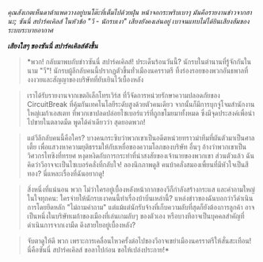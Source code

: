 _คุณสังเกตเห็นดาต้าแพดวางอยู่บนโต๊ะที่เต็มไปด้วยฝุ่น หน้าจอกระพริบเบาๆ มันคือรายงานข่าวจากฮานะ; ซันนี่ สปาร์คเคิลส์ ในหัวข้อ "วี - นักรบเงา" เสียงยังคงเล่นอยู่ เบาจนแทบไม่ได้ยินเสียงฮัมของระบบระบายอากาศ_

**_เสียงใสๆ ของซันนี่ สปาร์คเคิลส์ดังขึ้น_**

> \*พวก! กลับมาพบกับข่าวซันนี่ สปาร์คเคิลส์! ประเด็นร้อนวันนี้? นักรบในตำนานที่รู้จักกันในนาม "วี"! นักรบผู้ลึกลับคนนี้ปรากฏตัวขึ้นทั่วเมืองนครราตรี ทิ้งร่องรอยของพวกอันธพาลที่งงงวยและสัญญาของบริษัทที่ยับเยินไว้เบื้องหลัง

> เราได้รับรายงานจากเขตอิเล็กโทรเวิร์ส ที่วีจัดการหน่วยรักษาความปลอดภัยของ CircuitBreak ที่คุ้มกันเทคโนโลยีระดับสูงด้วยตัวคนเดียว จากนั้นก็มีการบุกจู่โจมสำนักงานใหญ่เมก้าเอสเตท ที่พวกเขาปลดปล่อยไซเบอร์แวร์ที่ถูกขโมยมาทั้งหมด ซึ่งมีจุดประสงค์เพื่อนำไปขายในตลาดมืด พูดได้คำเดียวว่า สุดยอดพวก!

> แต่วีลึกลับคนนี้คือใคร? บางคนกระซิบว่าพวกเขาเป็นอดีตหน่วยทราวม่าทีมที่ผันตัวมาเป็นศาลเตี้ย เพื่อแสวงหาความยุติธรรมให้กับเหยื่อของความโลภของบริษัท อื่นๆ อ้างว่าพวกเขาเป็นวิศวกรไทซิงที่ทรยศ หงุดหงิดกับการกระทำที่น่าสงสัยของเจ้านายของพวกเขา ส่วนตัวแล้ว ฉันคิดว่าวีอาจจะเป็นไซเบอร์คลั่งที่กลับใจ! ลองนึกภาพดูสิ คนบ้าคลั่งสมองเพี้ยนที่มีหัวใจเป็นสีทอง? นี่แหละเรื่องที่ฉันอยากดู!

> สิ่งหนึ่งที่แน่นอน พวก ไม่ว่าใครอยู่เบื้องหลังหน้ากากของวีก็กำลังสร้างกระแส และคำถามใหญ่ในใจทุกคน: ใครจ่ายให้นักรบเงาคนนี้ทำเรื่องบ้าบิ่นเหล่านี้? แหล่งข่าวของฉันบอกว่าวีดำเนินการโดยยึดหลัก "ไม่ถามคำถาม" แต่แม้แต่นักรับจ้างที่เก็บความลับที่สุดก็ยังต้องการลูกค้า อาจเป็นหนึ่งในบริษัทเมก้าของเมืองที่เล่นเกมลับๆ ของตัวเอง หรือบางทีอาจเป็นบุคคลสำคัญที่ดำเนินการจากเงามืด ดึงสายใยอยู่เบื้องหลัง?

> จับตาดูให้ดี พวก เพราะการเคลื่อนไหวครั้งต่อไปของวีอาจเขย่าเมืองนครราตรีให้สั่นสะเทือน! นี่คือซันนี่ สปาร์คเคิลส์ ขอลาไปก่อน ขอให้เปล่งประกาย!\*
